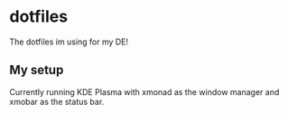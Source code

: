 # dotfiles

The dotfiles im using for my DE!

## My setup

Currently running KDE Plasma with xmonad as the window manager and xmobar as the status bar.
